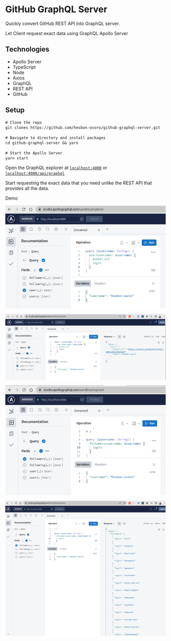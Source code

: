 # GitHub GraphQL Server

Quickly convert GitHub REST API into GraphQL server.

Let Client request exact data using GraphQL Apollo Server

## Technologies

- Apollo Server
- TypeScript
- Node
- Axios
- GraphQL
- REST API
- GitHub

## Setup

```code
# Clone the repo
git clones https://github.com/hesbon-osoro/github-graphql-server.git

# Navigate to directory and install packages
cd github-graphql-server && yarn

# Start the Apollo Server
yarn start
```

Open the GraphQL explorer at [`localhost:4000`](http://localhost:4000) or [`localhost:4000/api/graphql`](localhost:4000/api/graphql)

Start requesting the exact data that you need unlike the REST API that provides all the data.

Demo

![User request](assets/github-graphql-server.png)

![User response](assets/github-graphql-server1.png)

![Followers request](assets/github-graphql-server2.png)

![Followers response](assets/github-graphql-server3.png)
